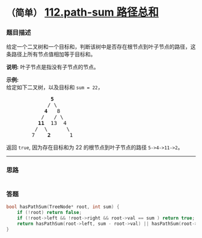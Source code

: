 # `（简单）` [112.path-sum 路径总和](https://leetcode-cn.com/problems/path-sum/)

### 题目描述
<p>给定一个二叉树和一个目标和，判断该树中是否存在根节点到叶子节点的路径，这条路径上所有节点值相加等于目标和。</p>

<p><strong>说明:</strong>&nbsp;叶子节点是指没有子节点的节点。</p>

<p><strong>示例:</strong>&nbsp;<br>
给定如下二叉树，以及目标和 <code>sum = 22</code>，</p>

<pre>              <strong>5</strong>
             / \
            <strong>4 </strong>  8
           /   / \
          <strong>11 </strong> 13  4
         /  \      \
        7    <strong>2</strong>      1
</pre>

<p>返回 <code>true</code>, 因为存在目标和为 22 的根节点到叶子节点的路径 <code>5-&gt;4-&gt;11-&gt;2</code>。</p>


---
### 思路
```
```

### 答题
``` C++
bool hasPathSum(TreeNode* root, int sum) {
    if (!root) return false;
    if (!root->left && !root->right && root->val == sum ) return true;
    return hasPathSum(root->left, sum - root->val) || hasPathSum(root->right, sum - root->val);
}
```

